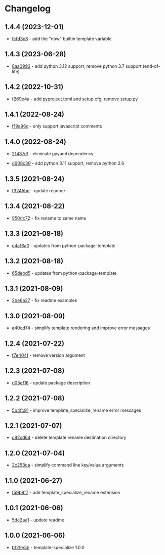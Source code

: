 # Changelog

## 1.4.4 (2023-12-01)

- [fcfd3c8](https://github.com/craigahobbs/template-specialize/commit/fcfd3c8) - add the "now" builtin template variable

## 1.4.3 (2023-06-28)

- [8aa0993](https://github.com/craigahobbs/template-specialize/commit/8aa0993) - add python 3.12 support, remove python 3.7 support \(end-of-life\)

## 1.4.2 (2022-10-31)

- [f269e4a](https://github.com/craigahobbs/template-specialize/commit/f269e4a) - add pyproject.toml and setup.cfg, remove setup.py

## 1.4.1 (2022-08-24)

- [f19a96c](https://github.com/craigahobbs/template-specialize/commit/f19a96c) - only support javascript comments

## 1.4.0 (2022-08-24)

- [21437e1](https://github.com/craigahobbs/template-specialize/commit/21437e1) - eliminate pyyaml dependency

- [d608c30](https://github.com/craigahobbs/template-specialize/commit/d608c30) - add python 3.11 support, remove python 3.6

## 1.3.5 (2021-08-24)

- [f3245bd](https://github.com/craigahobbs/template-specialize/commit/f3245bd) - update readme

## 1.3.4 (2021-08-22)

- [950dc72](https://github.com/craigahobbs/template-specialize/commit/950dc72) - fix rename to same name

## 1.3.3 (2021-08-18)

- [c4a16a0](https://github.com/craigahobbs/template-specialize/commit/c4a16a0) - updates from python-package-template

## 1.3.2 (2021-08-18)

- [65debd5](https://github.com/craigahobbs/template-specialize/commit/65debd5) - updates from python-package-template

## 1.3.1 (2021-08-09)

- [2be6a37](https://github.com/craigahobbs/template-specialize/commit/2be6a37) - fix readme examples

## 1.3.0 (2021-08-09)

- [a40cd74](https://github.com/craigahobbs/template-specialize/commit/a40cd74) - simplify template rendering and improve error messages

## 1.2.4 (2021-07-22)

- [f7e404f](https://github.com/craigahobbs/template-specialize/commit/f7e404f) - remove version argument

## 1.2.3 (2021-07-08)

- [d05ef16](https://github.com/craigahobbs/template-specialize/commit/d05ef16) - update package description

## 1.2.2 (2021-07-08)

- [5b4fc91](https://github.com/craigahobbs/template-specialize/commit/5b4fc91) - improve template_specialize_rename error messages

## 1.2.1 (2021-07-07)

- [c82cd64](https://github.com/craigahobbs/template-specialize/commit/c82cd64) - delete template rename destination directory

## 1.2.0 (2021-07-04)

- [2c258ca](https://github.com/craigahobbs/template-specialize/commit/2c258ca) - simplify command line key/value arguments

## 1.1.0 (2021-06-27)

- [f59b9f7](https://github.com/craigahobbs/template-specialize/commit/f59b9f7) - add template_specialize_rename extension

## 1.0.1 (2021-06-06)

- [5de2ae1](https://github.com/craigahobbs/template-specialize/commit/5de2ae1) - update readme

## 1.0.0 (2021-06-06)

- [b129e5b](https://github.com/craigahobbs/template-specialize/commit/b129e5b) - template-specialize 1.0.0
